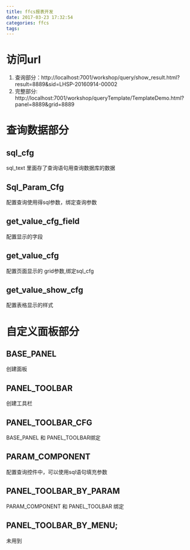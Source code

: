 ```yaml
---
title: ffcs报表开发
date: 2017-03-23 17:32:54
categories: ffcs
tags:
---
```

# 访问url
1. 查询部分：http://localhost:7001/workshop/query/show_result.html?result=8889&sid=LHSP-20160914-00002
2. 完整部分: http://localhost:7001/workshop/queryTemplate/TemplateDemo.html?panel=8889&grid=8889
# 查询数据部分
## sql_cfg
sql_text 里面存了查询语句用查询数据库的数据

## Sql_Param_Cfg 
配置查询使用得sql参数，绑定查询参数

## get_value_cfg_field
配置显示的字段

## get_value_cfg 
配置页面显示的 grid参数,绑定sql_cfg

## get_value_show_cfg
配置表格显示的样式


# 自定义面板部分
## BASE_PANEL
创建面板

## PANEL_TOOLBAR
创建工具栏

## PANEL_TOOLBAR_CFG
BASE_PANEL  和 PANEL_TOOLBAR绑定

## PARAM_COMPONENT
配置查询控件中，可以使用sql语句填充参数

## PANEL_TOOLBAR_BY_PARAM
PARAM_COMPONENT 和 PANEL_TOOLBAR 绑定

## PANEL_TOOLBAR_BY_MENU;
未用到

